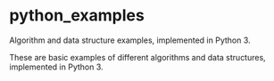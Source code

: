 # python_examples
Algorithm and data structure examples, implemented in Python 3.

These are basic examples of different algorithms and data structures, implemented in Python 3.
